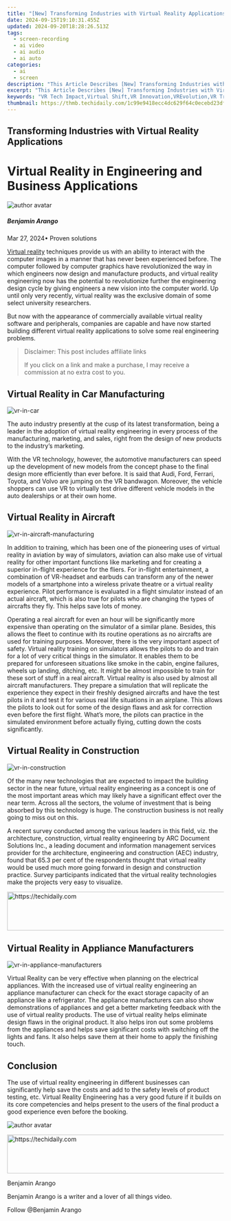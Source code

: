 ```yaml
---
title: "[New] Transforming Industries with Virtual Reality Applications"
date: 2024-09-15T19:10:31.455Z
updated: 2024-09-20T18:28:26.513Z
tags: 
  - screen-recording
  - ai video
  - ai audio
  - ai auto
categories: 
  - ai
  - screen
description: "This Article Describes [New] Transforming Industries with Virtual Reality Applications"
excerpt: "This Article Describes [New] Transforming Industries with Virtual Reality Applications"
keywords: "VR Tech Impact,Virtual Shift,VR Innovation,VREvolution,VR Transform,Industry VR,RealVR Change"
thumbnail: https://thmb.techidaily.com/1c99e9418ecc4dc629f64c0ecebd23df13aefb6fa3c20ff530d506800c2c3a64.jpg
---
```


## Transforming Industries with Virtual Reality Applications

# Virtual Reality in Engineering and Business Applications

![author avatar](https://images.wondershare.com/filmora/article-images/benjamin-arango-author.jpg)

##### Benjamin Arango

 Mar 27, 2024• Proven solutions

[Virtual reality](https://tools.techidaily.com/wondershare/filmora/download/) techniques provide us with an ability to interact with the computer images in a manner that has never been experienced before. The computer followed by computer graphics have revolutionized the way in which engineers now design and manufacture products, and virtual reality engineering now has the potential to revolutionize further the engineering design cycle by giving engineers a new vision into the computer world. Up until only very recently, virtual reality was the exclusive domain of some select university researchers.

 But now with the appearance of commercially available virtual reality software and peripherals, companies are capable and have now started building different virtual reality applications to solve some real engineering problems.

>  Disclaimer: This post includes affiliate links
>
>  If you click on a link and make a purchase, I may receive a commission at no extra cost to you.
>

## Virtual Reality in Car Manufacturing

![vr-in-car](https://images.wondershare.com/filmora/article-images/vr-in-car.jpg)

 The auto industry presently at the cusp of its latest transformation, being a leader in the adoption of virtual reality engineering in every process of the manufacturing, marketing, and sales, right from the design of new products to the industry’s marketing.

 With the VR technology, however, the automotive manufacturers can speed up the development of new models from the concept phase to the final design more efficiently than ever before. It is said that Audi, Ford, Ferrari, Toyota, and Volvo are jumping on the VR bandwagon. Moreover, the vehicle shoppers can use VR to virtually test drive different vehicle models in the auto dealerships or at their own home.

## Virtual Reality in Aircraft

![vr-in-aircraft-manufacturing](https://images.wondershare.com/filmora/article-images/vr-in-aircraft-manufacturing.jpg)

 In addition to training, which has been one of the pioneering uses of virtual reality in aviation by way of simulators, aviation can also make use of virtual reality for other important functions like marketing and for creating a superior in-flight experience for the fliers. For in-flight entertainment, a combination of VR-headset and earbuds can transform any of the newer models of a smartphone into a wireless private theatre or a virtual reality experience. Pilot performance is evaluated in a flight simulator instead of an actual aircraft, which is also true for pilots who are changing the types of aircrafts they fly. This helps save lots of money.

 Operating a real aircraft for even an hour will be significantly more expensive than operating on the simulator of a similar plane. Besides, this allows the fleet to continue with its routine operations as no aircrafts are used for training purposes. Moreover, there is the very important aspect of safety. Virtual reality training on simulators allows the pilots to do and train for a lot of very critical things in the simulator. It enables them to be prepared for unforeseen situations like smoke in the cabin, engine failures, wheels up landing, ditching, etc. It might be almost impossible to train for these sort of stuff in a real aircraft. Virtual reality is also used by almost all aircraft manufacturers. They prepare a simulation that will replicate the experience they expect in their freshly designed aircrafts and have the test pilots in it and test it for various real life situations in an airplane. This allows the pilots to look out for some of the design flaws and ask for correction even before the first flight. What’s more, the pilots can practice in the simulated environment before actually flying, cutting down the costs significantly.

## Virtual Reality in Construction

![vr-in-construction](https://images.wondershare.com/filmora/article-images/vr-in-construction.jpg)

 Of the many new technologies that are expected to impact the building sector in the near future, virtual reality engineering as a concept is one of the most important areas which may likely have a significant effect over the near term. Across all the sectors, the volume of investment that is being absorbed by this technology is huge. The construction business is not really going to miss out on this.

 A recent survey conducted among the various leaders in this field, viz. the architecture, construction, virtual reality engineering by ARC Document Solutions Inc., a leading document and information management services provider for the architecture, engineering and construction (AEC) industry, found that 65.3 per cent of the respondents thought that virtual reality would be used much more going forward in design and construction practice. Survey participants indicated that the virtual reality technologies make the projects very easy to visualize.

<!-- affiliate ads begin -->
<a href="https://imp.i357552.net/c/5597632/1030129/11832" target="_top" id="1030129">
  <img src="//a.impactradius-go.com/display-ad/11832-1030129" border="0" alt="https://techidaily.com" width="720" height="90"/>
</a>
<img height="0" width="0" src="https://imp.i357552.net/i/5597632/1030129/11832" style="position:absolute;visibility:hidden;" border="0" />
<!-- affiliate ads end -->

## Virtual Reality in Appliance Manufacturers

![vr-in-appliance-manufacturers](https://images.wondershare.com/filmora/article-images/vr-in-appliance-manufacturers.jpg)

 Virtual Reality can be very effective when planning on the electrical appliances. With the increased use of virtual reality engineering an appliance manufacturer can check for the exact storage capacity of an appliance like a refrigerator. The appliance manufacturers can also show demonstrations of appliances and get a better marketing feedback with the use of virtual reality products. The use of virtual reality helps eliminate design flaws in the original product. It also helps iron out some problems from the appliances and helps save significant costs with switching off the lights and fans. It also helps save them at their home to apply the finishing touch.

## Conclusion

The use of virtual reality engineering in different businesses can significantly help save the costs and add to the safety levels of product testing, etc. Virtual Reality Engineering has a very good future if it builds on its core competencies and helps present to the users of the final product a good experience even before the booking.

![author avatar](https://images.wondershare.com/filmora/article-images/benjamin-arango-author.jpg)

<!-- affiliate ads begin -->
<a href="https://aligracehair.sjv.io/c/5597632/2016170/19272" target="_top" id="2016170">
  <img src="//a.impactradius-go.com/display-ad/19272-2016170" border="0" alt="https://techidaily.com" width="728" height="90"/>
</a>
<img height="0" width="0" src="https://aligracehair.sjv.io/i/5597632/2016170/19272" style="position:absolute;visibility:hidden;" border="0" />
<!-- affiliate ads end -->

Benjamin Arango

Benjamin Arango is a writer and a lover of all things video.

Follow @Benjamin Arango


<ins class="adsbygoogle"
     style="display:block"
     data-ad-format="autorelaxed"
     data-ad-client="ca-pub-7571918770474297"
     data-ad-slot="1223367746"></ins>



<ins class="adsbygoogle"
     style="display:block"
     data-ad-client="ca-pub-7571918770474297"
     data-ad-slot="8358498916"
     data-ad-format="auto"
     data-full-width-responsive="true"></ins>





